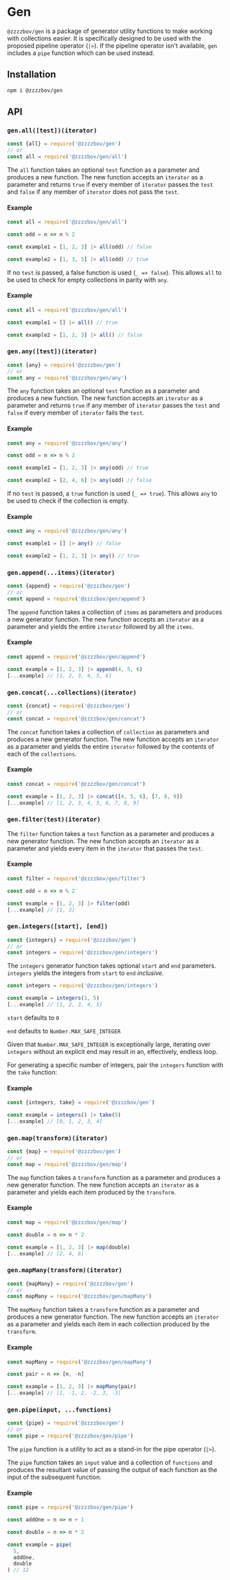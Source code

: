 # Gen

`@zzzzbov/gen` is a package of generator utility functions to make working with collections easier. It is specifically designed to be used with the proposed pipeline operator (`|>`). If the pipeline operator isn't available, `gen` includes a `pipe` function which can be used instead.

## Installation

```txt
npm i @zzzzbov/gen
```

## API

### `gen.all([test])(iterator)`

```js
const {all} = require('@zzzzbov/gen')
// or
const all = require('@zzzzbov/gen/all')
```

The `all` function takes an optional `test` function as a parameter and produces a new function. The new function accepts an `iterator` as a parameter and returns `true` if every member of `iterator` passes the `test` and `false` if any member of `iterator` does not pass the `test`.

#### Example

```js
const all = require('@zzzzbov/gen/all')

const odd = n => n % 2

const example1 = [1, 2, 3] |> all(odd) // false

const example2 = [1, 3, 5] |> all(odd) // true
```

If no `test` is passed, a false function is used (`_ => false`). This allows `all` to be used to check for empty collections in parity with `any`.

#### Example

```js
const all = require('@zzzzbov/gen/all')

const example1 = [] |> all() // true

const example2 = [1, 2, 3] |> all() // false
```

### `gen.any([test])(iterator)`

```js
const {any} = require('@zzzzbov/gen')
// or
const any = require('@zzzzbov/gen/any')
```

The `any` function takes an optional `test` function as a parameter and produces a new function. The new function accepts an `iterator` as a parameter and returns `true` if any member of `iterator` passes the `test` and `false` if every member of `iterator` fails the `test`.

#### Example

```js
const any = require('@zzzzbov/gen/any')

const odd = n => n % 2

const example1 = [1, 2, 3] |> any(odd) // true

const example2 = [2, 4, 6] |> any(odd) // false
```

If no `test` is passed, a `true` function is used (`_ => true`). This allows `any` to be used to check if the collection is empty.

#### Example

```js
const any = require('@zzzzbov/gen/any')

const example1 = [] |> any() // false

const example2 = [1, 2, 3] |> any() // true
```

### `gen.append(...items)(iterator)`

```js
const {append} = require('@zzzzbov/gen')
// or
const append = require('@zzzzbov/gen/append')
```

The `append` function takes a collection of `items` as parameters and produces a new generator function. The new function accepts an `iterator` as a parameter and yields the entire `iterator` followed by all the `items`.

#### Example

```js
const append = require('@zzzzbov/gen/append')

const example = [1, 2, 3] |> append(4, 5, 6)
[...example] // [1, 2, 3, 4, 5, 6]
```

### `gen.concat(...collections)(iterator)`

```js
const {concat} = require('@zzzzbov/gen')
// or
const concat = require('@zzzzbov/gen/concat')
```

The `concat` function takes a collection of `collection` as parameters and produces a new generator function. The new function accepts an `iterator` as a parameter and yields the entire `iterator` followed by the contents of each of the `collections`.

#### Example

```js
const concat = require('@zzzzbov/gen/concat')

const example = [1, 2, 3] |> concat([4, 5, 6], [7, 8, 9])
[...example] // [1, 2, 3, 4, 5, 6, 7, 8, 9]
```

### `gen.filter(test)(iterator)`

The `filter` function takes a `test` function as a parameter and produces a new generator function. The new function accepts an `iterator` as a parameter and yields every item in the `iterator` that passes the `test`.

#### Example

```js
const filter = require('@zzzzbov/gen/filter')

const odd = n => n % 2

const example = [1, 2, 3] |> filter(odd)
[...example] // [1, 3]
```

### `gen.integers([start], [end])`

```js
const {integers} = require('@zzzzbov/gen')
// or
const integers = require('@zzzzbov/gen/integers')
```

The `integers` generator function takes optional `start` and `end` parameters. `integers` yields the integers from `start` to `end` *inclusive*.

```js
const integers = require('@zzzzbov/gen/integers')

const example = integers(1, 5)
[...example] // [1, 2, 3, 4, 5]
```

`start` defaults to `0`

`end` defaults to `Number.MAX_SAFE_INTEGER`

Given that `Number.MAX_SAFE_INTEGER` is exceptionally large, iterating over `integers` without an explicit end may result in an, effectively, endless loop.

For generating a specific number of integers, pair the `integers` function with the `take` function:

#### Example

```js
const {integers, take} = require('@zzzzbov/gen')

const example = integers() |> take(5)
[...example] // [0, 1, 2, 3, 4]
```

### `gen.map(transform)(iterator)`

```js
const {map} = require('@zzzzbov/gen')
// or
const map = require('@zzzzbov/gen/map')
```

The `map` function takes a `transform` function as a parameter and produces a new generator function. The new function accepts an `iterator` as a parameter and yields each item produced by the `transform`.

#### Example

```js
const map = require('@zzzzbov/gen/map')

const double = n => n * 2

const example = [1, 2, 3] |> map(double)
[...example] // [2, 4, 6]
```

### `gen.mapMany(transform)(iterator)`

```js
const {mapMany} = require('@zzzzbov/gen')
// or
const mapMany = require('@zzzzbov/gen/mapMany')
```

The `mapMany` function takes a `transform` function as a parameter and produces a new generator function. The new function accepts an `iterator` as a parameter and yields each item in each collection produced by the `transform`.

#### Example

```js
const mapMany = require('@zzzzbov/gen/mapMany')

const pair = n => [n, -n]

const example = [1, 2, 3] |> mapMany(pair)
[...example] // [1, -1, 2, -2, 3, -3]
```

### `gen.pipe(input, ...functions)`

```js
const {pipe} = require('@zzzzbov/gen')
// or
const pipe = require('@zzzzbov/gen/pipe')
```

The `pipe` function is a utility to act as a stand-in for the pipe operator (`|>`).

The `pipe` function takes an `input` value and a collection of `functions` and produces the resultant value of passing the output of each function as the input of the subsequent function.

#### Example

```js
const pipe = require('@zzzzbov/gen/pipe')

const addOne = n => n + 1

const double = n => n * 2

const example = pipe(
  5,
  addOne,
  double
) // 12
```

